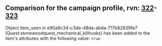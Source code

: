 ## Comparison for the campaign profile, rvn: [322](https://github.com/PRO100KatYT/FortniteProfileRevisions/tree/main/profiles/campaign/322%20campaign.json)-[323](https://github.com/PRO100KatYT/FortniteProfileRevisions/tree/main/profiles/campaign/323%20campaign.json)

Object item_seen in e90a9c34-c3de-48da-abda-717b82839fe7 (Quest:stonewoodquest_mechanical_killhusks) has been added to the item's attributes with the following value: `true`
<br><br>
